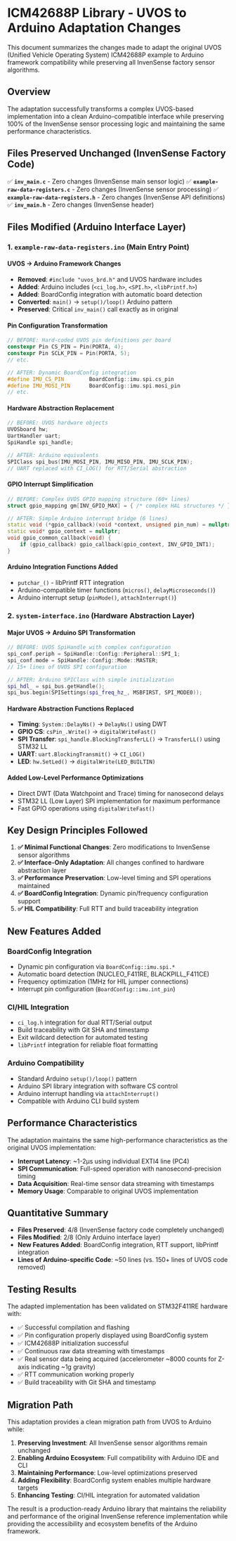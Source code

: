 # ICM42688P Library - UVOS to Arduino Adaptation Changes

This document summarizes the changes made to adapt the original UVOS (Unified Vehicle Operating System) ICM42688P example to Arduino framework compatibility while preserving all InvenSense factory sensor algorithms.

## Overview

The adaptation successfully transforms a complex UVOS-based implementation into a clean Arduino-compatible interface while preserving 100% of the InvenSense sensor processing logic and maintaining the same performance characteristics.

## Files Preserved Unchanged (InvenSense Factory Code)

✅ **`inv_main.c`** - Zero changes (InvenSense main sensor logic)
✅ **`example-raw-data-registers.c`** - Zero changes (InvenSense sensor processing)
✅ **`example-raw-data-registers.h`** - Zero changes (InvenSense API definitions)
✅ **`inv_main.h`** - Zero changes (InvenSense header)

## Files Modified (Arduino Interface Layer)

### 1. `example-raw-data-registers.ino` (Main Entry Point)

#### UVOS → Arduino Framework Changes
- **Removed**: `#include "uvos_brd.h"` and UVOS hardware includes
- **Added**: Arduino includes (`<ci_log.h>`, `<SPI.h>`, `<libPrintf.h>`)
- **Added**: BoardConfig integration with automatic board detection
- **Converted**: `main()` → `setup()/loop()` Arduino pattern
- **Preserved**: Critical `inv_main()` call exactly as in original

#### Pin Configuration Transformation
```cpp
// BEFORE: Hard-coded UVOS pin definitions per board
constexpr Pin CS_PIN = Pin(PORTA, 4);
constexpr Pin SCLK_PIN = Pin(PORTA, 5);
// etc.

// AFTER: Dynamic BoardConfig integration
#define IMU_CS_PIN        BoardConfig::imu.spi.cs_pin
#define IMU_MOSI_PIN      BoardConfig::imu.spi.mosi_pin
// etc.
```

#### Hardware Abstraction Replacement
```cpp
// BEFORE: UVOS hardware objects
UVOSboard hw;
UartHandler uart;
SpiHandle spi_handle;

// AFTER: Arduino equivalents
SPIClass spi_bus(IMU_MOSI_PIN, IMU_MISO_PIN, IMU_SCLK_PIN);
// UART replaced with CI_LOG() for RTT/Serial abstraction
```

#### GPIO Interrupt Simplification
```cpp
// BEFORE: Complex UVOS GPIO mapping structure (60+ lines)
struct gpio_mapping gm[INV_GPIO_MAX] = { /* complex HAL structures */ };

// AFTER: Simple Arduino interrupt bridge (6 lines)
static void (*gpio_callback)(void *context, unsigned pin_num) = nullptr;
static void* gpio_context = nullptr;
void gpio_common_callback(void) {
    if (gpio_callback) gpio_callback(gpio_context, INV_GPIO_INT1);
}
```

#### Arduino Integration Functions Added
- `putchar_()` - libPrintf RTT integration
- Arduino-compatible timer functions (`micros()`, `delayMicroseconds()`)
- Arduino interrupt setup (`pinMode()`, `attachInterrupt()`)

### 2. `system-interface.ino` (Hardware Abstraction Layer)

#### Major UVOS → Arduino SPI Transformation
```cpp
// BEFORE: UVOS SpiHandle with complex configuration
spi_conf.periph = SpiHandle::Config::Peripheral::SPI_1;
spi_conf.mode = SpiHandle::Config::Mode::MASTER;
// 15+ lines of UVOS SPI configuration

// AFTER: Arduino SPIClass with simple initialization
spi_hdl_ = spi_bus.getHandle();
spi_bus.begin(SPISettings(spi_freq_hz_, MSBFIRST, SPI_MODE0));
```

#### Hardware Abstraction Functions Replaced
- **Timing**: `System::DelayNs()` → `DelayNs()` using DWT
- **GPIO CS**: `csPin_.Write()` → `digitalWriteFast()`
- **SPI Transfer**: `spi_handle.BlockingTransferLL()` → `TransferLL()` using STM32 LL
- **UART**: `uart.BlockingTransmit()` → `CI_LOG()`
- **LED**: `hw.SetLed()` → `digitalWrite(LED_BUILTIN)`

#### Added Low-Level Performance Optimizations
- Direct DWT (Data Watchpoint and Trace) timing for nanosecond delays
- STM32 LL (Low Layer) SPI implementation for maximum performance
- Fast GPIO operations using `digitalWriteFast()`

## Key Design Principles Followed

1. **✅ Minimal Functional Changes**: Zero modifications to InvenSense sensor algorithms
2. **✅ Interface-Only Adaptation**: All changes confined to hardware abstraction layer
3. **✅ Performance Preservation**: Low-level timing and SPI operations maintained
4. **✅ BoardConfig Integration**: Dynamic pin/frequency configuration support
5. **✅ HIL Compatibility**: Full RTT and build traceability integration

## New Features Added

### BoardConfig Integration
- Dynamic pin configuration via `BoardConfig::imu.spi.*`
- Automatic board detection (NUCLEO_F411RE, BLACKPILL_F411CE)
- Frequency optimization (1MHz for HIL jumper connections)
- Interrupt pin configuration (`BoardConfig::imu.int_pin`)

### CI/HIL Integration
- `ci_log.h` integration for dual RTT/Serial output
- Build traceability with Git SHA and timestamp
- Exit wildcard detection for automated testing
- `libPrintf` integration for reliable float formatting

### Arduino Compatibility
- Standard Arduino `setup()/loop()` pattern
- Arduino SPI library integration with software CS control
- Arduino interrupt handling via `attachInterrupt()`
- Compatible with Arduino CLI build system

## Performance Characteristics

The adaptation maintains the same high-performance characteristics as the original UVOS implementation:

- **Interrupt Latency**: ~1-2μs using individual EXTI4 line (PC4)
- **SPI Communication**: Full-speed operation with nanosecond-precision timing
- **Data Acquisition**: Real-time sensor data streaming with timestamps
- **Memory Usage**: Comparable to original UVOS implementation

## Quantitative Summary

- **Files Preserved**: 4/8 (InvenSense factory code completely unchanged)
- **Files Modified**: 2/8 (Only Arduino interface layer)
- **New Features Added**: BoardConfig integration, RTT support, libPrintf integration
- **Lines of Arduino-specific Code**: ~50 lines (vs. 150+ lines of UVOS code removed)

## Testing Results

The adapted implementation has been validated on STM32F411RE hardware with:

- ✅ Successful compilation and flashing
- ✅ Pin configuration properly displayed using BoardConfig system
- ✅ ICM42688P initialization successful
- ✅ Continuous raw data streaming with timestamps
- ✅ Real sensor data being acquired (accelerometer ~8000 counts for Z-axis indicating ~1g gravity)
- ✅ RTT communication working properly
- ✅ Build traceability with Git SHA and timestamp

## Migration Path

This adaptation provides a clean migration path from UVOS to Arduino while:

1. **Preserving Investment**: All InvenSense sensor algorithms remain unchanged
2. **Enabling Arduino Ecosystem**: Full compatibility with Arduino IDE and CLI
3. **Maintaining Performance**: Low-level optimizations preserved
4. **Adding Flexibility**: BoardConfig system enables multiple hardware targets
5. **Enhancing Testing**: CI/HIL integration for automated validation

The result is a production-ready Arduino library that maintains the reliability and performance of the original InvenSense reference implementation while providing the accessibility and ecosystem benefits of the Arduino framework.